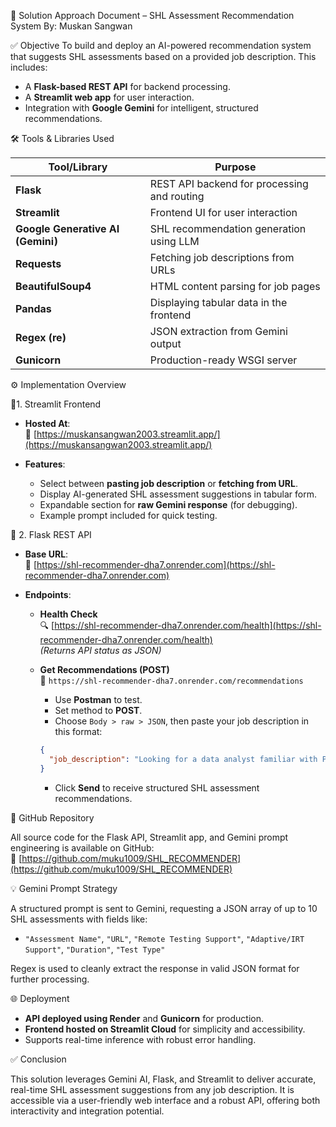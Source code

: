 📝 Solution Approach Document – SHL Assessment Recommendation System
By: Muskan Sangwan

✅ Objective 
To build and deploy an AI-powered recommendation system that suggests SHL assessments based on a provided job description. This includes:

- A **Flask-based REST API** for backend processing.
- A **Streamlit web app** for user interaction.
- Integration with **Google Gemini** for intelligent, structured recommendations.

🛠️ Tools & Libraries Used

| Tool/Library         | Purpose                                               |
|----------------------|-------------------------------------------------------|
| **Flask**            | REST API backend for processing and routing           |
| **Streamlit**        | Frontend UI for user interaction                      |
| **Google Generative AI (Gemini)** | SHL recommendation generation using LLM         |
| **Requests**         | Fetching job descriptions from URLs                   |
| **BeautifulSoup4**   | HTML content parsing for job pages                    |
| **Pandas**           | Displaying tabular data in the frontend               |
| **Regex (re)**       | JSON extraction from Gemini output                    |
| **Gunicorn**         | Production-ready WSGI server                          |


⚙️ Implementation Overview

🔹1. Streamlit Frontend
- **Hosted At**:  
  🔗 [https://muskansangwan2003.streamlit.app/](https://muskansangwan2003.streamlit.app/)
  
- **Features**:
  - Select between **pasting job description** or **fetching from URL**.
  - Display AI-generated SHL assessment suggestions in tabular form.
  - Expandable section for **raw Gemini response** (for debugging).
  - Example prompt included for quick testing.

🔹 2. Flask REST API
- **Base URL**:  
  🔗 [https://shl-recommender-dha7.onrender.com](https://shl-recommender-dha7.onrender.com)

- **Endpoints**:
  - **Health Check**  
    🔍 [https://shl-recommender-dha7.onrender.com/health](https://shl-recommender-dha7.onrender.com/health)  
    *(Returns API status as JSON)*

  - **Get Recommendations (POST)**  
    🔁 `https://shl-recommender-dha7.onrender.com/recommendations`  
    - Use **Postman** to test.
    - Set method to **POST**.
    - Choose `Body > raw > JSON`, then paste your job description in this format:

    ```json
    {
      "job_description": "Looking for a data analyst familiar with Python, SQL, and basic statistics."
    }
    ```

    - Click **Send** to receive structured SHL assessment recommendations.


📂 GitHub Repository

All source code for the Flask API, Streamlit app, and Gemini prompt engineering is available on GitHub:  
🔗 [https://github.com/muku1009/SHL_RECOMMENDER](https://github.com/muku1009/SHL_RECOMMENDER)


💡 Gemini Prompt Strategy

A structured prompt is sent to Gemini, requesting a JSON array of up to 10 SHL assessments with fields like:

- `"Assessment Name"`, `"URL"`, `"Remote Testing Support"`, `"Adaptive/IRT Support"`, `"Duration"`, `"Test Type"`

Regex is used to cleanly extract the response in valid JSON format for further processing.


🌐 Deployment

- **API deployed using Render** and **Gunicorn** for production.
- **Frontend hosted on Streamlit Cloud** for simplicity and accessibility.
- Supports real-time inference with robust error handling.


✅ Conclusion

This solution leverages Gemini AI, Flask, and Streamlit to deliver accurate, real-time SHL assessment suggestions from any job description.
It is accessible via a user-friendly web interface and a robust API, offering both interactivity and integration potential.


